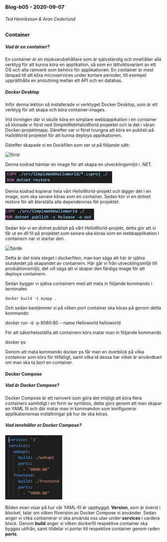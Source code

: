### Blog-b05 - 2020-09-07

###### Ted Henriksson & Aron Cederlund

### Container

##### Vad är en container?

En container är en mjukvarubehållare som är självständig och innehåller alla verktyg för att kunna köra en applikation, så som en lättviktsvariant av ett OS och alla ramverk som behövs för applikationen. En container är mest lämpad till att köra microservices under kortare perioder, till exempel upprätthålla en anslutning mellan ett API och en databas.

##### Docker Desktop

Inför denna lektion så installerade vi verktyget Docker Desktop, som är ett verktyg för att skapa och köra container-images.

Vid övningen där vi skulle köra en simplare webbappikation i en container så klonade vi först ned SimpleWebHalloWorld projektet  och la det i våran Docker-projektmapp. Därefter var vi först tvungna att köra en publish på HalloWorld projektet för att kunna deploya applikationen.

Därefter skapade vi en Dockfilen som ser ut på följande sätt: 

![först](pixel/20200907/först.JPG)

Denna kodrad hämtar en image för att skapa en utvecklingsmiljö i .NET.



![andra](pixel/20200907/andra.JPG)

Denna kodrad kopierar hela vårt HelloWorld-projekt och lägger det i en image, som ska senare köras som en container. Sedan kör vi en dotnet restore för att återställa alla dependencies för projektet.



![Tredje](pixel/20200907/Tredje.JPG)

Sedan kör vi en dotnet publish på vårt HelloWorld-projekt, detta gör att vi får ut en dll fil på projektet som senare ska köras som en webbapplikation i containern när vi startar den.

![fjärde](pixel/20200907/fjärde.JPG)

Detta är det sista steget i dockerfilen, man kan säga att här är själva slutskedet på skapandet av containern. Här går vi från utvecklingsmiljö till produktionsmiljö, det vill säga att vi skapar den färdiga image för att deploya containern.



Sedan bygger vi själva containern med att mata in följande kommando i terminalen

```
docker build -t myapp .
```

Och sedan bestämmer vi på vilken port container ska köras på genom detta kommando:

docker run -d -p 8080:80 --name Helloworld helloworld

För att säkerhetsställla att containern körs matar man in följande kommando

docker ps

Genom att mata kommando docker ps får man en överblick på vilka containrar som körs för tillfälligt, samt vilka id dessa har vilket är användbart om man ska ta bort en container. 

#### Docker Compose

##### Vad är Docker Compose?

Docker Compose är ett ramverk som göra det möjligt att köra flera containers samtidigt i en form av symbios, detta görs genom att man skapar en YAML fil och där matar man in kommandon som konfigurerar applikationernas inställningar på hur de ska köras.

##### Vad innehåller er Docker Compose?

 ![dockercompose](pixel/20200907/dockercompose.JPG)

Bilden ovan visar på hur vår YAML-fil är uppbyggd. **Version**, som är överst i blocket, talar om vilken filversion av Docker Compose vi använder. Sedan anger vi vilka containerar vi ska använda oss utav under **services** i vardera block. Genom **build** anger vi vilken dockerfil respektive container ska byggas utifrån, samt tilldelar vi portar till respektive container genom raden **ports**.